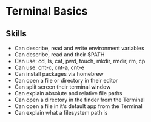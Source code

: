 # Terminal Basics


## Skills

- Can describe, read and write environment variables
- Can describe, read and their $PATH
- Can use: cd, ls, cat, pwd, touch, mkdir, rmdir, rm, cp
- Can use: cnt-c, cnt-a, cnt-e
- Can install packages via homebrew
- Can open a file or directory in their editor
- Can split screen their terminal window
- Can explain absolute and relative file paths
- Can open a directory in the finder from the Terminal
- Can open a file in it’s default app from the Terminal
- Can explain what a filesystem path is
